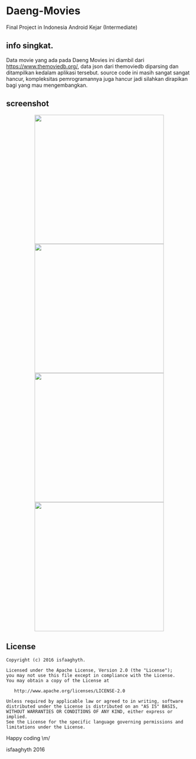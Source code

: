 # Daeng-Movies
Final Project in Indonesia Android Kejar (Intermediate)

## info singkat.
Data movie yang ada pada Daeng Movies ini diambil dari https://www.themoviedb.org/, data json dari themoviedb diparsing dan ditampilkan kedalam aplikasi tersebut.
source code ini masih sangat sangat hancur, kompleksitas pemrogramannya juga hancur jadi silahkan dirapikan bagi yang mau mengembangkan.

## screenshot
<p align="center">
  <img src="https://scontent-sit4-1.xx.fbcdn.net/v/t1.0-9/13151626_1679788938952729_6386193075125817256_n.jpg?oh=e80844b8dd20191b2870307e689252a1&oe=57F1AA61" width="350"/>
  <img src="https://scontent-sit4-1.xx.fbcdn.net/v/l/t1.0-9/13076960_1679788925619397_5447044103272753024_n.jpg?oh=4c1e64a480558402b168d0814596eee8&oe=58083C06" width="350"/>
  <img src="https://scontent-sit4-1.xx.fbcdn.net/v/t1.0-9/13151681_1679788855619404_664270973195319563_n.jpg?oh=c1ce3e4f4ddad72174cba3406b82643c&oe=57F18FA4" width="350"/>
  <img src="https://scontent-sit4-1.xx.fbcdn.net/v/t1.0-9/13133328_1679788845619405_3449428761109297544_n.jpg?oh=3386a51a04f911d78672d4c1894be20e&oe=57EBC8E3" width="350"/>
</p>

## License

```
Copyright (c) 2016 isfaaghyth.

Licensed under the Apache License, Version 2.0 (the "License");
you may not use this file except in compliance with the License.
You may obtain a copy of the License at

   http://www.apache.org/licenses/LICENSE-2.0

Unless required by applicable law or agreed to in writing, software
distributed under the License is distributed on an "AS IS" BASIS,
WITHOUT WARRANTIES OR CONDITIONS OF ANY KIND, either express or implied.
See the License for the specific language governing permissions and
limitations under the License.
```

Happy coding \m/

isfaaghyth 2016
